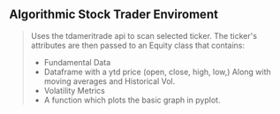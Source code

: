 ## Algorithmic Stock Trader Enviroment


> Uses the tdameritrade api to scan selected ticker. The ticker's attributes are then passed to an Equity class that 
> contains:
> - Fundamental Data
> - Dataframe with a ytd price (open, close, high, low,) Along with moving averages and Historical Vol.
> - Volatility Metrics
> - A function which plots the basic graph in pyplot.

